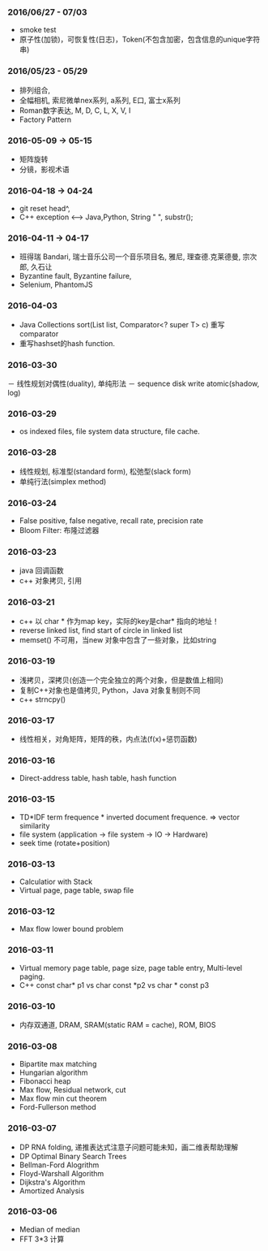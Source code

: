 ### 2016/06/27 - 07/03
- smoke test
- 原子性(加锁)，可恢复性(日志)，Token(不包含加密，包含信息的unique字符串)

### 2016/05/23 - 05/29
- 排列组合,
- 全幅相机, 索尼微单nex系列, a系列, E口, 富士x系列
- Roman数字表达, M, D, C, L, X, V, I
- Factory Pattern

### 2016-05-09 -> 05-15
- 矩阵旋转
- 分镜，影视术语

### 2016-04-18 -> 04-24
- git reset head^, 
- C++ exception <--> Java,Python, String " ", substr();

### 2016-04-11 -> 04-17
- 班得瑞 Bandari, 瑞士音乐公司一个音乐项目名, 雅尼, 理查德.克莱德曼, 宗次郎, 久石让
- Byzantine fault, Byzantine failure, 
- Selenium, PhantomJS

### 2016-04-03
- Java Collections sort(List<T> list, Comparator<? super T> c) 重写comparator
- 重写hashset的hash function.

### 2016-03-30
－ 线性规划对偶性(duality), 单纯形法
－ sequence disk write atomic(shadow, log)

### 2016-03-29
- os indexed files, file system data structure, file cache.

### 2016-03-28
- 线性规划, 标准型(standard form), 松弛型(slack form)
- 单纯行法(simplex method)

### 2016-03-24
- False positive, false negative, recall rate, precision rate
- Bloom Filter:  布隆过滤器

### 2016-03-23
- java 回调函数
- c++ 对象拷贝, 引用

### 2016-03-21
- c++ 以 char * 作为map key，实际的key是char* 指向的地址！
- reverse linked list, find start of circle in linked list
- memset() 不可用，当new 对象中包含了一些对象，比如string

### 2016-03-19
- 浅拷贝，深拷贝(创造一个完全独立的两个对象，但是数值上相同)
- 复制C++对象也是值拷贝, Python，Java 对象复制则不同
- c++ strncpy()

### 2016-03-17
- 线性相关，对角矩阵，矩阵的秩，内点法(f(x)+惩罚函数)

### 2016-03-16
- Direct-address table, hash table, hash function

### 2016-03-15
- TD*IDF term frequence * inverted document frequence.  => vector similarity
- file system (application -> file system -> IO -> Hardware)
- seek time (rotate+position)

### 2016-03-13
- Calculatior with Stack
- Virtual page, page table, swap file

### 2016-03-12
- Max flow lower bound problem

### 2016-03-11
- Virtual memory page table, page size, page table entry, Multi-level paging.
- C++ const char* p1 vs char const *p2 vs char * const p3

### 2016-03-10
- 内存双通道, DRAM, SRAM(static RAM = cache), ROM, BIOS 

### 2016-03-08
- Bipartite max matching
- Hungarian algorithm
- Fibonacci heap
- Max flow, Residual network, cut
- Max flow min cut theorem
- Ford-Fullerson method

### 2016-03-07
- DP RNA folding, 递推表达式注意子问题可能未知，画二维表帮助理解
- DP Optimal Binary Search Trees
- Bellman-Ford Alogrithm
- Floyd-Warshall Algorithm
- Dijkstra's Algorithm
- Amortized Analysis

###  2016-03-06
- Median of median
- FFT  3*3 计算

